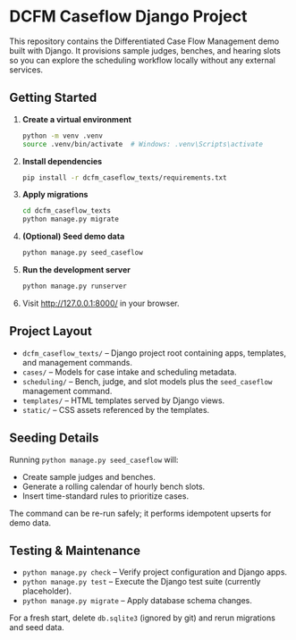 # DCFM Caseflow Django Project

This repository contains the Differentiated Case Flow Management demo built with Django. It provisions sample judges, benches, and hearing slots so you can explore the scheduling workflow locally without any external services.

## Getting Started

1. **Create a virtual environment**
   ```bash
   python -m venv .venv
   source .venv/bin/activate  # Windows: .venv\Scripts\activate
   ```
2. **Install dependencies**
   ```bash
   pip install -r dcfm_caseflow_texts/requirements.txt
   ```
3. **Apply migrations**
   ```bash
   cd dcfm_caseflow_texts
   python manage.py migrate
   ```
4. **(Optional) Seed demo data**
   ```bash
   python manage.py seed_caseflow
   ```
5. **Run the development server**
   ```bash
   python manage.py runserver
   ```
6. Visit http://127.0.0.1:8000/ in your browser.

## Project Layout
- `dcfm_caseflow_texts/` – Django project root containing apps, templates, and management commands.
- `cases/` – Models for case intake and scheduling metadata.
- `scheduling/` – Bench, judge, and slot models plus the `seed_caseflow` management command.
- `templates/` – HTML templates served by Django views.
- `static/` – CSS assets referenced by the templates.

## Seeding Details
Running `python manage.py seed_caseflow` will:
- Create sample judges and benches.
- Generate a rolling calendar of hourly bench slots.
- Insert time-standard rules to prioritize cases.

The command can be re-run safely; it performs idempotent upserts for demo data.

## Testing & Maintenance
- `python manage.py check` – Verify project configuration and Django apps.
- `python manage.py test` – Execute the Django test suite (currently placeholder).
- `python manage.py migrate` – Apply database schema changes.

For a fresh start, delete `db.sqlite3` (ignored by git) and rerun migrations and seed data.
